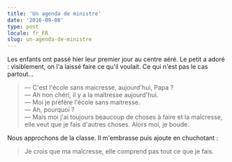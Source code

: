 ```yaml
---
title: 'Un agenda de ministre'
date: '2016-09-08'
type: post
locale: fr_FR
slug: un-agenda-de-ministre
---
```


Les enfants ont passé hier leur premier jour au centre aéré. Le petit a adoré : visiblement, on l'a laissé faire ce qu'il voulait. Ce qui n'est pas le cas partout…

<!-- more -->

> — C'est l'école sans maicresse, aujourd'hui, Papa ?  
> — Ah non chéri, il y a la maîtresse aujourd'hui.  
> — Moi je préfère l'école sans maitresse.  
> — Ah, pourquoi ?  
> — Mais moi j'ai toujours beaucoup de choses à faire et la maîcresse, elle veut que je fais d'autres choses. Alors moi, je boude.

Nous approchons de la classe. Il m'embrasse puis ajoute en chuchotant :

> Je crois que ma maîcresse, elle comprend pas tout ce que je fais.
